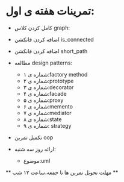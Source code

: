 # تمرینات هفته ی اول:


+ کامل کردن کلاس graph:
+ اضافه کردن فانکشن is_connected
+ اضافه کردن فانکشن short_path

+ مطالعه design patterns:
	+ شماره ی ۱:factory method
	+ شماره ی ۲:prototype
	+ شماره ی ۳:decorator
	+ شماره ی ۴:facade
	+ شماره ی ۵:proxy
	+ شماره ی ۶:memento
	+ شماره ی ۷:mediator
	+ شماره ی ۸:state
	+ شماره ی ۹: strategy
	
	

+ تکمیل تمرین oop

+ ارائه روز سه شنبه:
	+ موضوع:uml
	


** مهلت تحویل تمرین ها تا جمعه‫‪،‬‬ساعت ۱۲ شب  **
